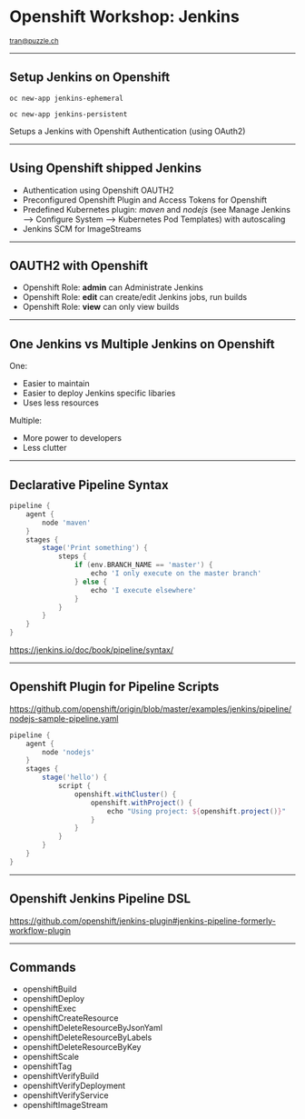 # Openshift Workshop: Jenkins

<small>tran@puzzle.ch</small>

<!-- .slide: class="master01" -->

---

## Setup Jenkins on Openshift

`oc new-app jenkins-ephemeral`

`oc new-app jenkins-persistent`

Setups a Jenkins with Openshift Authentication (using OAuth2)

---

## Using Openshift shipped Jenkins

* Authentication using Openshift OAUTH2
* Preconfigured Openshift Plugin and Access Tokens for Openshift
* Predefined Kubernetes plugin: *maven* and *nodejs* (see Manage Jenkins --> Configure System --> Kubernetes Pod Templates) with autoscaling
* Jenkins SCM for ImageStreams

---

## OAUTH2 with Openshift

* Openshift Role: **admin** can Administrate Jenkins
* Openshift Role: **edit** can create/edit Jenkins jobs, run builds
* Openshift Role: **view** can only view builds

---

## One Jenkins vs Multiple Jenkins on Openshift

One:
* Easier to maintain
* Easier to deploy Jenkins specific libaries
* Uses less resources

Multiple:
* More power to developers
* Less clutter

---

## Declarative Pipeline Syntax

```groovy
pipeline {
    agent {
        node 'maven'
    }
    stages {
        stage('Print something') {
            steps {
                if (env.BRANCH_NAME == 'master') {
                    echo 'I only execute on the master branch'
                } else {
                    echo 'I execute elsewhere'
                }
            }
        }
    }
}
```

https://jenkins.io/doc/book/pipeline/syntax/

---

## Openshift Plugin for Pipeline Scripts

https://github.com/openshift/origin/blob/master/examples/jenkins/pipeline/nodejs-sample-pipeline.yaml

```groovy
pipeline {
    agent {
        node 'nodejs'
    }
    stages {
        stage('hello') {
            script {
                openshift.withCluster() {
                    openshift.withProject() {
                        echo "Using project: ${openshift.project()}"
                    }
                }
            }
        }
    }
}
```

---

## Openshift Jenkins Pipeline DSL

https://github.com/openshift/jenkins-plugin#jenkins-pipeline-formerly-workflow-plugin

----

## Commands

* openshiftBuild
* openshiftDeploy
* openshiftExec
* openshiftCreateResource
* openshiftDeleteResourceByJsonYaml
* openshiftDeleteResourceByLabels
* openshiftDeleteResourceByKey
* openshiftScale
* openshiftTag
* openshiftVerifyBuild
* openshiftVerifyDeployment
* openshiftVerifyService
* openshiftImageStream

